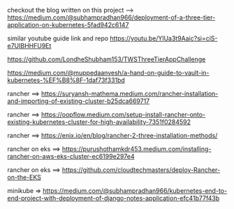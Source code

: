 checkout the blog written on this project --> 
https://medium.com/@subhampradhan966/deployment-of-a-three-tier-application-on-kubernetes-5fad942c6147

similar youtube guide link and repo
https://youtu.be/YlUa3t9Aaic?si=ciS-e7UIBHHFU9Et 

https://github.com/LondheShubham153/TWSThreeTierAppChallenge

https://medium.com/@muppedaanvesh/a-hand-on-guide-to-vault-in-kubernetes-%EF%B8%8F-1daf73f331bd

rancher ==> https://suryansh-mathema.medium.com/rancher-installation-and-importing-of-existing-cluster-b25dca669717

rancher ==> https://oopflow.medium.com/setup-install-rancher-onto-existing-kubernetes-cluster-for-high-availability-7351f0284592

rancher ==> https://enix.io/en/blog/rancher-2-three-installation-methods/

rancher on eks ==> https://purushothamkdr453.medium.com/installing-rancher-on-aws-eks-cluster-ec6199e297e4

rancher on eks ==> https://github.com/cloudtechmasters/deploy-Rancher-on-the-EKS

minikube => https://medium.com/@subhampradhan966/kubernetes-end-to-end-project-with-deployment-of-django-notes-application-efc41b77f43b

#
